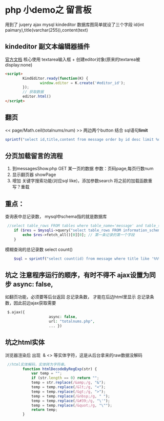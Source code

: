 # php 小demo之 留言板
用到了 juqery ajax mysql kindeditor
数据库图简单就设了三个字段 id(int paimary),title(varchar(255)),content(text)

## kindeditor 副文本编辑器插件
[官方文档](http://kindeditor.net/doc.php)
核心使用 textarea输入框 + 创建editor对象(原来的textarea被display:none)
```html
<script>
        KindEditor.ready(function(K) {
                window.editor = K.create('#editor_id');
        });
        // 获取数据
        editor.html()
</script>
```



## 翻页
<<  page/Math.ceil(totalnums/num) >> 两边两个button
结合  sql语句**limit**
```php
sprintf("select id,title,content from message order by id desc limit %d,%d ",($page-1)*$num,$num);
```

## 分页加载留言的流程
1. 到messagesShow.php  GET 某一页的数据 参数：页码page,每页行数num
2. 显示翻页器 showPage
3. 增加 关键字搜索功能(对应sql like)，添加参数search 将之前的加载函数重写？重载

## 重点：
查询表中总记录数， mysql中schema指的就是数据库 
```php
 //select table_rows FROM tables where table_name='message' and table_schema='test'
    if ($res = $mysqli->query("select table_rows FROM information_schema.tables where table_name='message' and table_schema='test'")) { // test.message
        echo $res->fetch_all()[0][0]; // 第一条记录的第一个字段
    } 
```
模糊查询的总记录数 select count() 
```php
    $sql = sprintf("select count(id) from message where title like '%%%s%%' or content like '%%%s%%' order by id desc",$search,$search);
```

## 坑之 注意程序运行的顺序，有时不得不  ajax设置为同步 async: false,
如翻页功能，必须要等后台返回 总记录条数， 才能在后边html里显示 总记录条数，因此前边ajax获取需要
```php
 $.ajax({
                    async: false, 
                    url: "totalnums.php",
                    ... })
```
## 坑之html实体
浏览器渲染后 出现 &nbsp;&amp; &lt;&gt; 等实体字符，这是从后台拿来的raw数据没解码
```javascript
 //html实体解码，实体转为字符串。
        function htmlDecodeByRegExp(str) {
            var temp = "";
            if (str.length == 0) return "";
            temp = str.replace(/&amp;/g, "&");
            temp = temp.replace(/&lt;/g, "<");
            temp = temp.replace(/&gt;/g, ">");
            temp = temp.replace(/&nbsp;/g, " ");
            temp = temp.replace(/&#39;/g, "\'");
            temp = temp.replace(/&quot;/g, "\"");
            return temp;
        }
```

